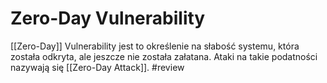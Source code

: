 # Zero-Day Vulnerability
[[Zero-Day]] Vulnerability jest to określenie na słabość systemu, która została odkryta, ale jeszcze nie została załatana. Ataki na takie podatności nazywają się [[Zero-Day Attack]]. #review
